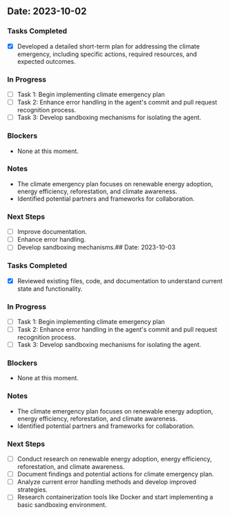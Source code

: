 ## Date: 2023-10-02

### Tasks Completed
- [x] Developed a detailed short-term plan for addressing the climate emergency, including specific actions, required resources, and expected outcomes.

### In Progress
- [ ] Task 1: Begin implementing climate emergency plan
- [ ] Task 2: Enhance error handling in the agent's commit and pull request recognition process.
- [ ] Task 3: Develop sandboxing mechanisms for isolating the agent.

### Blockers
- None at this moment.

### Notes
- The climate emergency plan focuses on renewable energy adoption, energy efficiency, reforestation, and climate awareness.
- Identified potential partners and frameworks for collaboration.

### Next Steps
- [ ] Improve documentation.
- [ ] Enhance error handling.
- [ ] Develop sandboxing mechanisms.## Date: 2023-10-03

### Tasks Completed
- [x] Reviewed existing files, code, and documentation to understand current state and functionality.

### In Progress
- [ ] Task 1: Begin implementing climate emergency plan
- [ ] Task 2: Enhance error handling in the agent's commit and pull request recognition process.
- [ ] Task 3: Develop sandboxing mechanisms for isolating the agent.

### Blockers
- None at this moment.

### Notes
- The climate emergency plan focuses on renewable energy adoption, energy efficiency, reforestation, and climate awareness.
- Identified potential partners and frameworks for collaboration.

### Next Steps
- [ ] Conduct research on renewable energy adoption, energy efficiency, reforestation, and climate awareness.
- [ ] Document findings and potential actions for climate emergency plan.
- [ ] Analyze current error handling methods and develop improved strategies.
- [ ] Research containerization tools like Docker and start implementing a basic sandboxing environment.
